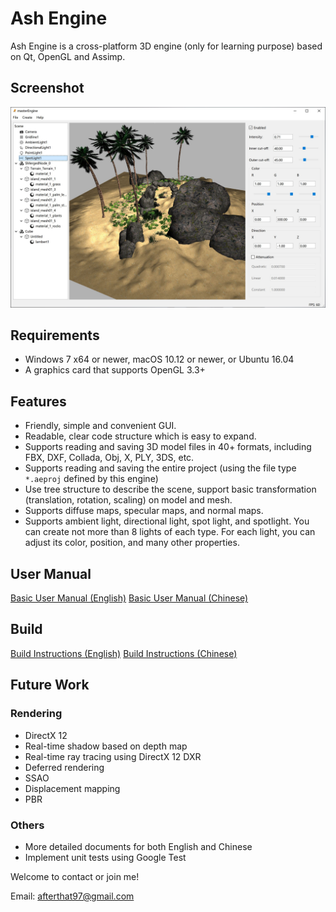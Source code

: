 # Ash Engine

Ash Engine is a cross-platform 3D engine (only for learning purpose) based on Qt, OpenGL and Assimp.

## Screenshot

![](screenshots/screenshot0.jpg)

## Requirements

* Windows 7 x64 or newer, macOS 10.12 or newer, or Ubuntu 16.04
* A graphics card that supports OpenGL 3.3+

## Features

* Friendly, simple and convenient GUI.
* Readable, clear code structure which is easy to expand.
* Supports reading and saving 3D model files in 40+ formats, including FBX, DXF, Collada, Obj, X, PLY, 3DS, etc.
* Supports reading and saving the entire project (using the file type `*.aeproj` defined by this engine)
* Use tree structure to describe the scene, support basic transformation (translation, rotation, scaling) on​ model and mesh.
* Supports diffuse maps, specular maps, and normal maps.
* Supports ambient light, directional light, spot light, and spotlight. You can create not more than 8 lights of each type. For each light, you can adjust its color, position, and many other properties.

## User Manual

[Basic User Manual (English)](doc/basic-manual-en.md)
[Basic User Manual (Chinese)](doc/basic-manual-cn.md)

## Build

[Build Instructions (English)](doc/build-en.md)
[Build Instructions (Chinese)](doc/build-cn.md)

## Future Work

### Rendering

* DirectX 12
* Real-time shadow based on depth map
* Real-time ray tracing using DirectX 12 DXR
* Deferred rendering
* SSAO
* Displacement mapping
* PBR

### Others

* More detailed documents for both English and Chinese
* Implement unit tests using Google Test

Welcome to contact or join me!

Email: afterthat97@gmail.com